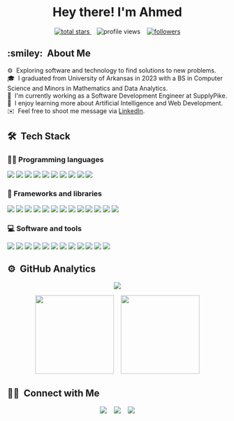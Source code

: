 <h1 align="center">
    Hey there! I'm Ahmed
</h1>

<p align="center">
    <a href="https://github.com/a-mufasa?tab=repositories&sort=stargazers">
        <img alt="total stars" title="Total stars on GitHub" src="https://custom-icon-badges.demolab.com/github/stars/a-mufasa?color=55960c&style=for-the-badge&labelColor=488207&logo=star" />
    </a>
    &nbsp;&nbsp;
    <a>
        <img alt="profile views" title="Profile views" src="https://komarev.com/ghpvc/?username=a-mufasa&style=for-the-badge&color=red" />
    </a>
    &nbsp;&nbsp;
    <a href="https://github.com/a-mufasa?tab=followers">
        <img alt="followers" title="Follow me on Github" src="https://custom-icon-badges.demolab.com/github/followers/a-mufasa?color=236ad3&labelColor=1155ba&style=for-the-badge&logo=person-add&label=Follow&logoColor=white" />
    </a>
</p>

<h2>:smiley: &nbsp;About Me</h2>

⚙ &nbsp;Exploring software and technology to find solutions to new problems.\
🎓 &nbsp;I graduated from University of Arkansas in 2023 with a BS in Computer Science and Minors in Mathematics and Data Analytics.\
💼 &nbsp;I'm currently working as a Software Development Engineer at SupplyPike.\
🌱 &nbsp;I enjoy learning more about Artificial Intelligence and Web Development.\
✉️ &nbsp;Feel free to shoot me message via [LinkedIn](https://www.linkedin.com/in/ahmed-r-moustafa/).

<h2>🛠 &nbsp;Tech Stack</h2>

<h3>👨‍💻 Programming languages</h3>
<p>
    <a><img src="https://img.shields.io/badge/Jupyter-F37626.svg?logo=Jupyter&logoColor=white" /></a>
    <a><img src="https://img.shields.io/badge/Python-3670A0?logo=python&logoColor=ffdd54" /></a>
    <a><img src="https://img.shields.io/badge/R-%23276DC3.svg?logo=r&logoColor=white" /></a>
    <a><img src="https://img.shields.io/badge/TypeScript-%23007ACC.svg?logo=typescript&logoColor=white" /></a>
    <a><img src="https://img.shields.io/badge/CSS-1572B6.svg?logo=css3&logoColor=white" /></a>
    <a><img src="https://img.shields.io/badge/HTML-E34F26.svg?logo=html5&logoColor=white" /></a>
    <a><img src="https://custom-icon-badges.demolab.com/badge/Java-007396.svg?logo=java&logoColor=white" /></a>
    <a><img src="https://img.shields.io/badge/JavaScript-F7DF1E.svg?logo=javascript&logoColor=black" /></a>
    <a><img src="https://custom-icon-badges.demolab.com/badge/SQL-025E8C.svg?logo=database&logoColor=white" /></a>
    <a><img src="https://img.shields.io/badge/LaTeX-008080.svg?logo=LaTeX&logoColor=white" /></a>
</p>

<h3>🧰 Frameworks and libraries</h3>
<p>
    <a><img src="https://img.shields.io/badge/React-20232a.svg?logo=react&logoColor=%2361DAFB" /></a>
    <a><img src="https://img.shields.io/badge/Vite-bb34fe.svg?logo=vite&logoColor=gold" /></a>
    <a><img src="https://img.shields.io/badge/NumPy-013243.svg?logo=numpy&logoColor=white" /></a>
    <a><img src="https://img.shields.io/badge/Flutter-%2302569B.svg?logo=Flutter&logoColor=white" /></a>
    <a><img src="https://img.shields.io/badge/Redux-%23593d88.svg?logo=redux&logoColor=white" /></a>
    <a><img src="https://img.shields.io/badge/TailwindCSS-%2338B2AC.svg?logo=tailwind-css&logoColor=white" /></a>
    <a><img src="https://img.shields.io/badge/Postgres-%23316192.svg?logo=postgresql&logoColor=white" /></a>
    <a><img src="https://img.shields.io/badge/Keras-%23D00000.svg?logo=Keras&logoColor=white" /></a>
    <a><img src="https://img.shields.io/badge/Matplotlib-%23ffffff.svg?logo=Matplotlib&logoColor=black" /></a>
    <a><img src="https://img.shields.io/badge/Pandas-%23150458.svg?logo=pandas&logoColor=white" /></a>
    <a><img src="https://img.shields.io/badge/scikit--learn-%23F7931E.svg?logo=scikit-learn&logoColor=white" /></a>
    <a><img src="https://img.shields.io/badge/TensorFlow-%23FF6F00.svg?logo=TensorFlow&logoColor=white" /></a>
    <a><img src="https://img.shields.io/badge/Node.js-43853D.svg?logo=node.js&logoColor=white" /></a>
</p>
    

<h3>💻 Software and tools</h3>
<p>
    <a><img src="https://img.shields.io/badge/Git-F05033.svg?logo=git&logoColor=white" /></a>
    <a><img src="https://img.shields.io/badge/GitHub-%23121011.svg?logo=github&logoColor=white" /></a>
    <a><img src="https://img.shields.io/badge/Visual%20Studio%20Code-0078d7.svg?logo=visual-studio-code&logoColor=white" /></a>
    <a><img src="https://img.shields.io/badge/Docker-%230db7ed.svg?logo=docker&logoColor=white" /></a>
    <a><img src="https://img.shields.io/badge/ESLint-4B3263?logo=eslint&logoColor=white" /></a>
    <a><img src="https://img.shields.io/badge/Kubernetes-%23326ce5.svg?logo=kubernetes&logoColor=white" /></a>
    <a><img src="https://img.shields.io/badge/Jira-%230A0FFF.svg?logo=jira&logoColor=white" /></a>
    <a><img src="https://img.shields.io/badge/Postman-FF6C37?logo=postman&logoColor=white" /></a>
    <a><img src="https://img.shields.io/badge/Slack-4A154B?logo=slack&logoColor=white" /></a>
    <a><img src="https://img.shields.io/badge/Sentry-362F5E?logo=sentry&logoColor=white" /></a>
    <a><img src="https://img.shields.io/badge/AWS-%23FF9900.svg?logo=amazon-aws&logoColor=white" /></a>
    <a><img src="https://img.shields.io/badge/Amazon S3-438a25?logo=amazons3&logoColor=white" /></a>
</p>

<h2>⚙️ &nbsp;GitHub Analytics</h2>

<p align="center">
    <img src="https://streak-stats.demolab.com/?user=a-mufasa&theme=dark" />
</p>
<p align="center">
    <img height="180em" src="https://github-readme-stats-eight-theta.vercel.app/api?username=a-mufasa&show_icons=true&theme=dark&include_all_commits=true&count_private=true" />
    &nbsp;&nbsp;
    <img height="180em" src="https://github-readme-stats-eight-theta.vercel.app/api/top-langs/?username=a-mufasa&layout=compact&langs_count=8&theme=dark" />
</p>

<h2>🤝🏻 &nbsp;Connect with Me</h2>

<p align="center">
    <a href="https://www.linkedin.com/in/ahmed-r-moustafa/"><img src="https://img.shields.io/badge/-Ahmed%20Moustafa-0077B5?style=flat&logo=Linkedin&logoColor=white" /></a>
    &nbsp;&nbsp;
    <a href="mailto:ahmedr.moustafa@gmail.com"><img src="https://img.shields.io/badge/-ahmedr.moustafa@gmail.com-D14836?style=flat&logo=Gmail&logoColor=white"/></a>
    &nbsp;&nbsp;
    <a href="https://www.instagram.com/_kingtut/"><img src="https://img.shields.io/badge/-@_kingtut-E4405F?style=flat&logo=Instagram&logoColor=white" /></a>
</p>
